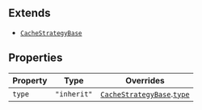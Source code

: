 ## Extends

- [`CacheStrategyBase`](CacheStrategyBase.md)

## Properties

| Property | Type | Overrides |
| ------ | ------ | ------ |
| <a id="type"></a> `type` | `"inherit"` | [`CacheStrategyBase`](CacheStrategyBase.md).[`type`](CacheStrategyBase.md#type) |
